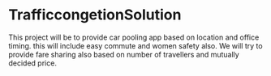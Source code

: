 # TrafficcongetionSolution
This project will be to provide car pooling app based on location and office timing. this will include easy commute and women safety also. We will try to provide fare sharing also based on number of travellers and mutually decided price.
